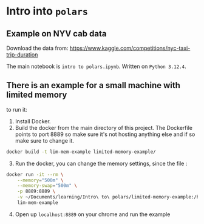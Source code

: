 # Intro into `polars`

## Example on NYV cab data

Download the data from: https://www.kaggle.com/competitions/nyc-taxi-trip-duration

The main notebook is `intro to polars.ipynb`.
Written on `Python 3.12.4`.

## There is an example for a small machine with limited memory
to run it:
1. Install Docker.
2. Build the docker from the main directory of this project. The Dockerfile points to port 8889 so make sure it's not hosting anything else and if so make sure to change it.
```bash
docker build -t lim-mem-example limited-memory-example/
```
3. Run the docker, you can change the memory settings, since the file :
```bash
docker run -it --rm \
    --memory="500m" \
    --memory-swap="500m" \
    -p 8889:8889 \
    -v ~/Documents/learning/Intro\ to\ polars/limited-memory-example:/home/jovyan/work \
    lim-mem-example
```
4. Open up `localhost:8889` on your chrome and run the example
